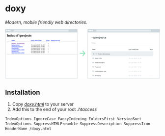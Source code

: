 # doxy
*Modern, mobile friendly web directories.*


<img src="doxy.png"/>

## Installation
1. Copy *[doxy.html](https://raw.githubusercontent.com/mulhoon/doxy/master/dist/doxy.html)* to your server
2. Add this to the end of your root *.htaccess*

```
IndexOptions IgnoreCase FancyIndexing FoldersFirst VersionSort
IndexOptions SuppressHTMLPreamble SuppressDescription SuppressIcon  
HeaderName /doxy.html
```
